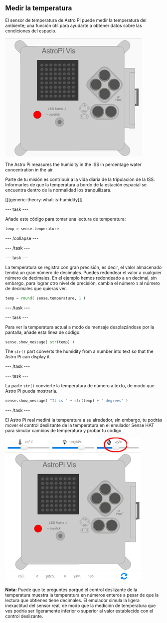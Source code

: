## Medir la temperatura

El sensor de temperatura de Astro Pi puede medir la temperatura del ambiente; una función útil para ayudarte a obtener datos sobre las condiciones del espacio.

![Mensaje sobre la temperatura](images/degrees-message.gif)

The Astro Pi measures the humidity in the ISS in percentage water concentration in the air.

Parte de tu misión es contribuir a la vida diaria de la tripulación de la ISS. Informarles de que la temperatura a bordo de la estación espacial se encuentra dentro de la normalidad los tranquilizará.

[[[generic-theory-what-is-humidity]]]

\--- task \---

Añade este código para tomar una lectura de temperatura:

```python
temp = sense.temperature
```

\--- /collapse \---

\--- /task \---

\--- task \---

La temperatura se registra con gran precisión, es decir, el valor almacenado tendrá un gran número de decimales. Puedes redondear el valor a cualquier número de decimales. En el ejemplo hemos redondeado a un decimal, sin embargo, para lograr otro nivel de precisión, cambia el número `1` al número de decimales que quieras ver.

```python
temp = round( sense.temperature, 1 )
```

\--- /task \---

\--- task \---

Para ver la temperatura actual a modo de mensaje desplazándose por la pantalla, añade esta línea de código:

```python
sense.show_message( str(temp) )
```

The `str()` part converts the humidity from a number into text so that the Astro Pi can display it.

\--- /task \---

\--- task \---

La parte `str()` convierte la temperatura de número a texto, de modo que Astro Pi pueda mostrarla.

```python
sense.show_message( "It is " + str(temp) + " degrees" )
```

\--- /task \---

El Astro Pi real medirá la temperatura a su alrededor, sin embargo, tu podrás mover el control deslizante de la temperatura en el emulador Sense HAT para simular cambios de temperatura y probar tu código.

![Humidity slider](images/humidity-slider.png)

**Nota:** Puede que te preguntes porqué el control deslizante de la temperatura muestra la temperatura en números enteros a pesar de que la lectura que obtienes tiene decimales. El emulador simula la ligera inexactitud del sensor real, de modo que la medición de temperatura que ves podría ser ligeramente inferior o superior al valor establecido con el control deslizante.